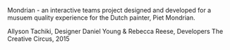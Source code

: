 Mondrian - an interactive teams project designed and developed for a musuem quality experience for the Dutch painter, Piet Mondrian.

Allyson Tachiki, Designer
Daniel Young & Rebecca Reese, Developers
The Creative Circus, 2015
